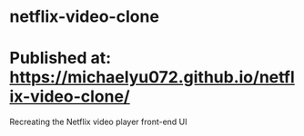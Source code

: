 # netflix-video-clone
# Published at: https://michaelyu072.github.io/netflix-video-clone/
Recreating the Netflix video player front-end UI

